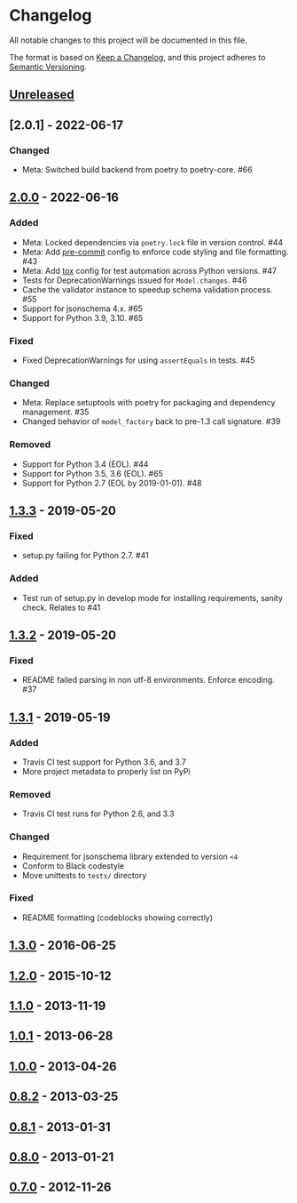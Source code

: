 # Changelog
All notable changes to this project will be documented in this file.

The format is based on [Keep a Changelog](https://keepachangelog.com/en/1.0.0/),
and this project adheres to [Semantic Versioning](https://semver.org/spec/v2.0.0.html).

## [Unreleased]

## [2.0.1] - 2022-06-17
### Changed
- Meta: Switched build backend from poetry to poetry-core. #66

## [2.0.0] - 2022-06-16
### Added
- Meta: Locked dependencies via `poetry.lock` file in version control. #44
- Meta: Add [pre-commit](https://pre-commit.com) config to enforce code styling and file formatting. #43
- Meta: Add [tox](https://tox.readthedocs.io/en/latest/index.html) config for test automation across Python versions. #47
- Tests for DeprecationWarnings issued for `Model.changes`. #46
- Cache the validator instance to speedup schema validation process. #55
- Support for jsonschema 4.x. #65
- Support for Python 3.9, 3.10. #65

### Fixed
- Fixed DeprecationWarnings for using `assertEquals` in tests. #45

### Changed
- Meta: Replace setuptools with poetry for packaging and dependency management. #35
- Changed behavior of `model_factory` back to pre-1.3 call signature. #39

### Removed
- Support for Python 3.4 (EOL). #44
- Support for Python 3.5, 3.6 (EOL). #65
- Support for Python 2.7 (EOL by 2019-01-01). #48

## [1.3.3] - 2019-05-20
### Fixed
- setup.py failing for Python 2.7. #41

### Added
- Test run of setup.py in develop mode for installing requirements, sanity check. Relates to #41

## [1.3.2] - 2019-05-20
### Fixed
- README failed parsing in non utf-8 environments. Enforce encoding. #37

## [1.3.1] - 2019-05-19
### Added
- Travis CI test support for Python 3.6, and 3.7
- More project metadata to properly list on PyPi

### Removed
- Travis CI test runs for Python 2.6, and 3.3

### Changed
- Requirement for jsonschema library extended to version `<4`
- Conform to Black codestyle
- Move unittests to `tests/` directory

### Fixed
- README formatting (codeblocks showing correctly)

## [1.3.0] - 2016-06-25

## [1.2.0] - 2015-10-12

## [1.1.0] - 2013-11-19

## [1.0.1] - 2013-06-28

## [1.0.0] - 2013-04-26

## [0.8.2] - 2013-03-25

## [0.8.1] - 2013-01-31

## [0.8.0] - 2013-01-21

## [0.7.0] - 2012-11-26

[Unreleased]: https://github.com/bcwaldon/warlock/compare/v2.0.0...HEAD
[2.0.0]: https://github.com/bcwaldon/warlock/compare/v1.3.3...v2.0.0
[1.3.3]: https://github.com/bcwaldon/warlock/compare/v1.3.2...v1.3.3
[1.3.2]: https://github.com/bcwaldon/warlock/compare/v1.3.1...v1.3.2
[1.3.1]: https://github.com/bcwaldon/warlock/compare/v1.3.0...v1.3.1
[1.3.0]: https://github.com/bcwaldon/warlock/compare/1.2.0...1.3.0
[1.2.0]: https://github.com/bcwaldon/warlock/compare/1.1.0...1.2.0
[1.1.0]: https://github.com/bcwaldon/warlock/compare/1.0.1...1.1.0
[1.0.1]: https://github.com/bcwaldon/warlock/compare/1.0.0...1.0.1
[1.0.0]: https://github.com/bcwaldon/warlock/compare/0.8.2...1.0.0
[0.8.2]: https://github.com/bcwaldon/warlock/compare/0.8.1...0.8.2
[0.8.1]: https://github.com/bcwaldon/warlock/compare/0.8.0...0.8.1
[0.8.0]: https://github.com/bcwaldon/warlock/compare/0.7.0...0.8.0
[0.7.0]: https://github.com/bcwaldon/warlock/releases/tag/0.7.0

